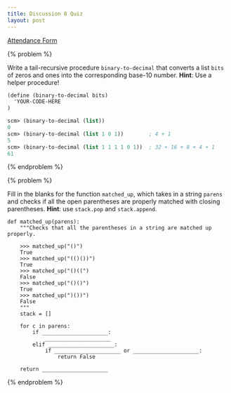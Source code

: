 ```yaml
---
title: Discussion 8 Quiz
layout: post
---
```


[Attendance Form](http://goo.gl/forms/CqzmD8ql4H)

{% problem %}

Write a tail-recursive procedure `binary-to-decimal` that converts a list `bits` of zeros and ones into the corresponding base-10 number. **Hint**: Use a helper procedure!

```scheme
(define (binary-to-decimal bits)
  'YOUR-CODE-HERE
)
```

```scheme
scm> (binary-to-decimal (list))
0
scm> (binary-to-decimal (list 1 0 1))        ; 4 + 1
5
scm> (binary-to-decimal (list 1 1 1 1 0 1))  ; 32 + 16 + 8 + 4 + 1
61
```

<!-- {% solution %}

```scheme
(define (binary-to-decimal bits)
  (define (helper bits sofar)
    (if (null? bits)
        so - far
        (helper (cdr bits)
                (+ (* 2 sofar) (car bits)))))
  (helper bits 0)
)
```

{% endsolution %} -->
{% endproblem %}



{% problem %}

Fill in the blanks for the function `matched_up`, which takes in a string `parens` and checks if all the open parentheses are properly matched with closing parentheses. **Hint**: use `stack.pop` and `stack.append`.

```python3
def matched_up(parens):
    """Checks that all the parentheses in a string are matched up properly.

    >>> matched_up("()")
    True
    >>> matched_up("(()())")
    True
    >>> matched_up("()((")
    False
    >>> matched_up("()()")
    True
    >>> matched_up(")())")
    False
    """
    stack = []

    for c in parens:
        if _____________________:
            _____________________
        elif _____________________:
            if _____________________ or _____________________:
                return False

    return _____________________
```

<!-- {% solution %}

```python3
def matched_up(parens):
    """Checks that all the parentheses in a string are matched up properly."""
    stack = []

    for c in parens:
        if c == '(':
            stack.append(c)
        elif c == ')':
            if not stack or stack.pop() != '(':
                return False

    return len(stack) == 0
```

{% endsolution %} -->
{% endproblem %}
